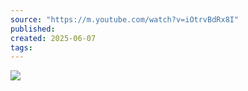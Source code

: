 ```yaml
---
source: "https://m.youtube.com/watch?v=iOtrvBdRx8I"
published:
created: 2025-06-07
tags:
---
```

![](https://www.youtube.com/watch?v=iOtrvBdRx8I)